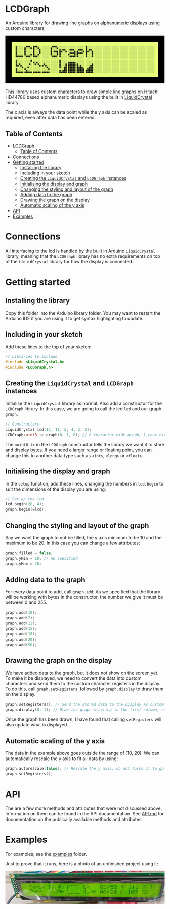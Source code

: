 # LCDGraph
An Arduino library for drawing line graphs on alphanumeric displays using custom characters

![LCD Graph Mockup](Pictures/Mockup.svg)

This library uses custom characters to draw simple line graphs on Hitachi HD44780 based alphanumeric displays using the built in [LiquidCrystal](https://www.arduino.cc/en/Reference/LiquidCrystal) library.

The x axis is always the data point while the y axis can be scaled as required, even after data has been entered.

## Table of Contents
- [LCDGraph](#lcdgraph)
  - [Table of Contents](#table-of-contents)
- [Connections](#connections)
- [Getting started](#getting-started)
  - [Installing the library](#installing-the-library)
  - [Including in your sketch](#including-in-your-sketch)
  - [Creating the `LiquidCrystal` and `LCDGraph` instances](#creating-the-liquidcrystal-and-lcdgraph-instances)
  - [Initialising the display and graph](#initialising-the-display-and-graph)
  - [Changing the styling and layout of the graph](#changing-the-styling-and-layout-of-the-graph)
  - [Adding data to the graph](#adding-data-to-the-graph)
  - [Drawing the graph on the display](#drawing-the-graph-on-the-display)
  - [Automatic scaling of the y axis](#automatic-scaling-of-the-y-axis)
- [API](#api)
- [Examples](#examples)

# Connections
All interfacing to the lcd is handled by the built in Arduino `LiquidCrystal` library, meaning that the `LCDGraph` library has no extra requirements on top of the `LiquidCrystal` library for how the display is connected.

# Getting started
## Installing the library
Copy this folder into the Arduino library folder. You may want to restart the Arduino IDE if you are using it to get syntax highlighting to update.

## Including in your sketch
Add these lines to the top of your sketch:
```c++
// Libraries to include
#include <LiquidCrystal.h>
#include <LCDGraph.h>
```

## Creating the `LiquidCrystal` and `LCDGraph` instances
Initialise the `LiquidCrystal` library as normal. Also add a constructor for the `LCDGraph` library. In this case, we are going to call the lcd `lcd` and our graph `graph`.
```c++
// Constructors
LiquidCrystal lcd(12, 11, 5, 4, 3, 2);
LCDGraph<uint8_t> graph(8, 1, 0); // 8 character wide graph, 1 char high, starting at custom char # 0 in the lcd ram.
```
The `<uint8_t>` in the `LCDGraph` constructor tells the library we want it to store and display bytes. If you need a larger range or floating point, you can change this to another data type such as `<int>`, `<long>` or `<float>`.

## Initialising the display and graph
In the `setup` function, add these lines, changing the numbers in `lcd.begin` to suit the dimensions of the display you are using:
```c++
// Set up the lcd
lcd.begin(20, 4);
graph.begin(&lcd);
```

## Changing the styling and layout of the graph
Say we want the graph to not be filled, the y axis minimum to be 10 and the maximum to be 20. In this case you can change a few attributes:
```c++
graph.filled = false;
graph.yMin = 10; // We specified 
graph.yMax = 20;
```

## Adding data to the graph
For every data point to add, call `graph.add`. As we specified that the library will be working with bytes in the constructor, the number we give it must be between 0 and 255.
```c++
graph.add(10);
graph.add(2);
graph.add(12);
graph.add(15);
graph.add(18);
graph.add(20);
graph.add(50);
```

## Drawing the graph on the display
We have added data to the graph, but it does not show on the screen yet. To make it be displayed, we need to convert the data into custom characters and send them to the custom character registers in the display. To do this, call `graph.setRegisters`, followed by `graph.display` to draw them on the display.
```c++
graph.setRegisters(); // Send the stored data to the display as custom characters.
graph.display(0, 1); // Draw the graph starting in the first column, second row.
```
Once the graph has been drawn, I have found that calling `setRegisters` will also update what is displayed.

## Automatic scaling of the y axis
The data in the example above goes outside the range of [10, 20]. We can automatically rescale the y axis to fit all data by using:
```c++
graph.autorescale(false); // Rescale the y axis, do not force it to go through 0
graph.setRegisters();
```

# API
The are a few more methods and attributes that were not discussed above. Information on them can be found in the API documentation.
See [API.md](API.md) for documentation on the publically available methods and attributes.

# Examples
For examples, see the [examples](examples) folder.


Just to prove that it runs, here is a photo of an unfinished project using it:

![Photo of a 40x2 lcd displaying the graph](Pictures/InUse.jpg)